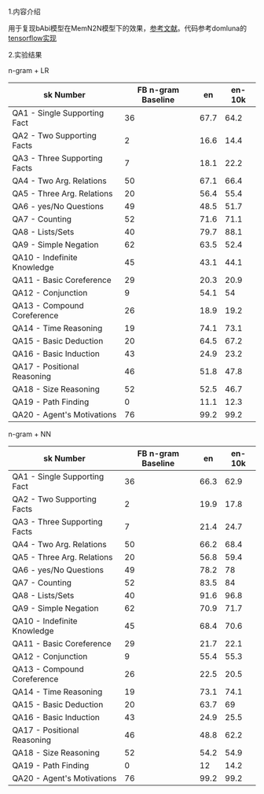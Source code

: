 1.内容介绍

用于复现bAbi模型在MemN2N模型下的效果，[参考文献](https://arxiv.org/abs/1503.08895)。代码参考domluna的[tensorflow实现](https://github.com/domluna/memn2n)

2.实验结果

n-gram + LR

sk Number                  | FB n-gram Baseline | en | en-10k 
---                          | ---              | ---   | ---  
QA1 - Single Supporting Fact | 36               | 67.7  |64.2  
QA2 - Two Supporting Facts   | 2               | 16.6  |14.4  
QA3 - Three Supporting Facts | 7               | 18.1 |22.2  
QA4 - Two Arg. Relations     | 50               | 67.1    |66.4 
QA5 - Three Arg. Relations   | 20               | 56.4 |55.4 
QA6 - yes/No Questions       | 49               | 48.5  |51.7  
QA7 - Counting               | 52               | 71.6  |71.1   
QA8 - Lists/Sets             | 40               | 79.7    |88.1  
QA9 - Simple Negation        | 62               | 63.5  |52.4    
QA10 - Indefinite Knowledge  | 45               | 43.1    |44.1 
QA11 - Basic Coreference     | 29               | 20.3  |20.9
QA12 - Conjunction           | 9               | 54.1 |54    
QA13 - Compound Coreference  | 26               | 18.9  |19.2  
QA14 - Time Reasoning        | 19               | 74.1  |73.1 
QA15 - Basic Deduction       | 20               | 64.5  |67.2 
QA16 - Basic Induction       | 43               | 24.9  |23.2  
QA17 - Positional Reasoning  | 46               | 51.8  |47.8 
QA18 - Size Reasoning        | 52               | 52.5  |46.7  
QA19 - Path Finding          | 0               | 11.1  |12.3 
QA20 - Agent's Motivations   | 76               | 99.2  |99.2


n-gram + NN

sk Number                  | FB n-gram Baseline | en | en-10k 
---                          | ---              | ---   | ---  
QA1 - Single Supporting Fact | 36               | 66.3  |62.9  
QA2 - Two Supporting Facts   | 2               | 19.9  |17.8  
QA3 - Three Supporting Facts | 7               | 21.4 |24.7  
QA4 - Two Arg. Relations     | 50               | 66.2    |68.4 
QA5 - Three Arg. Relations   | 20               | 56.8 |59.4 
QA6 - yes/No Questions       | 49               | 78.2  |78  
QA7 - Counting               | 52               | 83.5  |84   
QA8 - Lists/Sets             | 40               | 91.6    |96.8 
QA9 - Simple Negation        | 62               | 70.9  |71.7    
QA10 - Indefinite Knowledge  | 45               | 68.4    |70.6 
QA11 - Basic Coreference     | 29               | 21.7  |22.1
QA12 - Conjunction           | 9               | 55.4 |55.3    
QA13 - Compound Coreference  | 26               | 22.5  |20.5  
QA14 - Time Reasoning        | 19               | 73.1 |74.1 
QA15 - Basic Deduction       | 20               | 63.7  |69 
QA16 - Basic Induction       | 43               | 24.9  |25.5  
QA17 - Positional Reasoning  | 46               | 48.8  |62.2 
QA18 - Size Reasoning        | 52               | 54.2  |54.9  
QA19 - Path Finding          | 0               | 12  |14.2 
QA20 - Agent's Motivations   | 76               | 99.2  |99.2